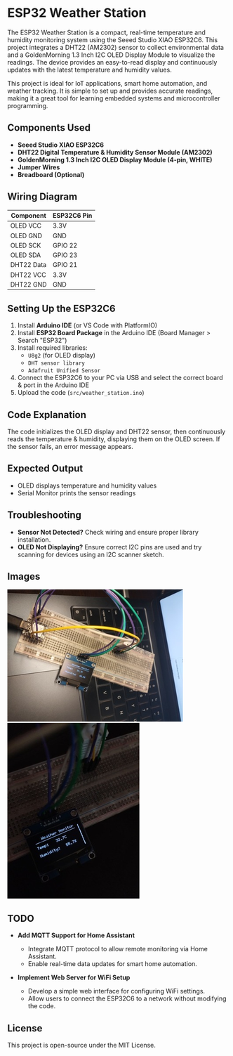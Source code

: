 # ESP32 Weather Station

The ESP32 Weather Station is a compact, real-time temperature and humidity monitoring system using the Seeed Studio XIAO ESP32C6. This project integrates a DHT22 (AM2302) sensor to collect environmental data and a GoldenMorning 1.3 Inch I2C OLED Display Module to visualize the readings. The device provides an easy-to-read display and continuously updates with the latest temperature and humidity values.

This project is ideal for IoT applications, smart home automation, and weather tracking. It is simple to set up and provides accurate readings, making it a great tool for learning embedded systems and microcontroller programming.

## Components Used
- **Seeed Studio XIAO ESP32C6**
- **DHT22 Digital Temperature & Humidity Sensor Module (AM2302)**
- **GoldenMorning 1.3 Inch I2C OLED Display Module (4-pin, WHITE)**
- **Jumper Wires**
- **Breadboard (Optional)**

## Wiring Diagram

| Component | ESP32C6 Pin |
|-----------|------------|
| OLED VCC  | 3.3V       |
| OLED GND  | GND        |
| OLED SCK  | GPIO 22    |
| OLED SDA  | GPIO 23    |
| DHT22 Data| GPIO 21    |
| DHT22 VCC | 3.3V       |
| DHT22 GND | GND        |


## Setting Up the ESP32C6
1. Install **Arduino IDE** (or VS Code with PlatformIO)
2. Install **ESP32 Board Package** in the Arduino IDE (Board Manager > Search "ESP32")
3. Install required libraries:
   - `U8g2` (for OLED display)
   - `DHT sensor library`
   - `Adafruit Unified Sensor`
4. Connect the ESP32C6 to your PC via USB and select the correct board & port in the Arduino IDE
5. Upload the code (`src/weather_station.ino`)

## Code Explanation
The code initializes the OLED display and DHT22 sensor, then continuously reads the temperature & humidity, displaying them on the OLED screen. If the sensor fails, an error message appears.

## Expected Output
- OLED displays temperature and humidity values
- Serial Monitor prints the sensor readings

## Troubleshooting
- **Sensor Not Detected?** Check wiring and ensure proper library installation.
- **OLED Not Displaying?** Ensure correct I2C pins are used and try scanning for devices using an I2C scanner sketch.

## Images
![Wiring Diagram](./images/wiring.jpg)
![Display](./images/display.jpg)

## TODO

- **Add MQTT Support for Home Assistant**
  - Integrate MQTT protocol to allow remote monitoring via Home Assistant.
  - Enable real-time data updates for smart home automation.

- **Implement Web Server for WiFi Setup**
  - Develop a simple web interface for configuring WiFi settings.
  - Allow users to connect the ESP32C6 to a network without modifying the code.


## License
This project is open-source under the MIT License.
